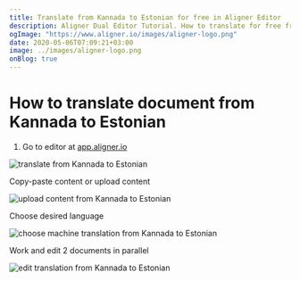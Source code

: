 ```yaml
---
title: Translate from Kannada to Estonian for free in Aligner Editor
description: Aligner Dual Editor Tutorial. How to translate for free from Kannada to Estonian. Aligner is multilingual document management platform. 
ogImage: "https://www.aligner.io/images/aligner-logo.png"
date: 2020-05-06T07:09:21+03:00
image: ../images/aligner-logo.png
onBlog: true
---
```


# How to translate document from Kannada to Estonian

1. Go to editor at [app.aligner.io](https://app.aligner.io "Aligner App web page")

![translate from Kannada to Estonian](../aligner-blank-editor.png "translate from Kannada to Estonian")

Copy-paste content or upload content

![upload content from Kannada to Estonian](../aligner-uploaded-document.png "upload content from Kannada to Estonian")

Choose desired language

![choose machine translation from Kannada to Estonian](../aligner-language-dropdown.png "choose machine translation from Kannada to Estonian")

Work and edit 2 documents in parallel

![edit translation from Kannada to Estonian](../aligner-double-sitded-editor.png "edit translation from Kannada to Estonian")

